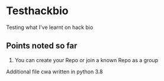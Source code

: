 # Testhackbio
Testing what I've learnt on hack bio

## Points noted so far

1. You can create your Repo or join a known Repo as a group

Additional file cwa written in python 3.8
